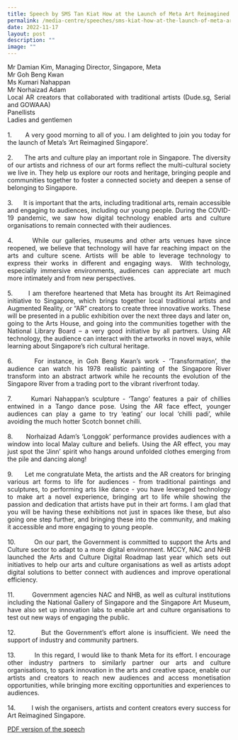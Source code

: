 ```yaml
---
title: Speech by SMS Tan Kiat How at the Launch of Meta Art Reimagined Singapore
permalink: /media-centre/speeches/sms-kiat-how-at-the-launch-of-meta-art-reimagined-singapore/
date: 2022-11-17
layout: post
description: ""
image: ""
---
```

<p style="text-align: justify;">Mr Damian Kim, Managing Director, Singapore, Meta<br>
Mr Goh Beng Kwan<br>
Ms Kumari Nahappan<br>
Mr Norhaizad Adam<br>
Local AR creators that collaborated with traditional artists (Dude.sg, Serial and GOWAAA)&nbsp;<br>
Panellists<br>
Ladies and gentlemen<br>
<br>
1.<span style="white-space: pre;">		</span><span> </span>A very good morning to all of you. I am delighted to join you today for the launch of Meta’s ‘Art Reimagined Singapore’.<br>
<br>
2.<span style="white-space: pre;"> 		</span>The arts and culture play an important role in Singapore. The diversity of our artists and richness of our art forms reflect the multi-cultural society we live in. They help us explore our roots and heritage, bringing people and communities together to foster a connected society and deepen a sense of belonging to Singapore.<br>
<br>
3.<span style="white-space: pre;"> 		</span>It is important that the arts, including traditional arts, remain accessible and engaging to audiences, including our young people. During the COVID-19 pandemic, we saw how digital technology enabled arts and culture organisations to remain connected with their audiences.<br>
<br>
4.<span style="white-space: pre;"> 		</span>While our galleries, museums and other arts venues have since reopened, we believe that technology will have far reaching impact on the arts and culture scene. Artists will be able to leverage technology to express their works in different and engaging ways.&nbsp; With technology, especially immersive environments, audiences can appreciate art much more intimately and from new perspectives.<br>
<br>
5.<span style="white-space: pre;"> 		</span>I am therefore heartened that Meta has brought its Art Reimagined initiative to Singapore, which brings together local traditional artists and Augmented Reality, or “AR” creators to create three innovative works. These will be presented in a public exhibition over the next three days and later on, going to the Arts House, and going into the communities together with the National Library Board – a very good initiative by all partners. Using AR technology, the audience can interact with the artworks in novel ways, while learning about Singapore’s rich cultural heritage.<br>
<br>
6.<span style="white-space: pre;"> 		</span>For instance, in Goh Beng Kwan’s work - ‘Transformation’, the audience can watch his 1978 realistic painting of the Singapore River transform into an abstract artwork while he recounts the evolution of the Singapore River from a trading port to the vibrant riverfront today.&nbsp;<br>
<br>
7.<span style="white-space: pre;"> 		</span>Kumari Nahappan’s sculpture - ‘Tango’ features a pair of chillies entwined in a Tango dance pose. Using the AR face effect, younger audiences can play a game to try ‘eating’ our local ‘chilli padi’, while avoiding the much hotter Scotch bonnet chilli.<br>
<br>
8.<span style="white-space: pre;"> 		</span>Norhaizad Adam’s ‘Longgok’ performance provides audiences with a window into local Malay culture and beliefs. Using the AR effect, you may just spot the ‘Jinn’ spirit who hangs around unfolded clothes emerging from the pile and dancing along!<br>
<br>
9.<span style="white-space: pre;">		</span>Let me congratulate Meta, the artists and the AR creators for bringing various art forms to life for audiences - from traditional paintings and sculptures, to performing arts like dance - you have leveraged technology to make art a novel experience, bringing art to life while showing the passion and dedication that artists have put in their art forms. I am glad that you will be having these exhibitions not just in spaces like these, but also going one step further, and bringing these into the community, and making it accessible and more engaging to young people.&nbsp;<br>
<br>
10.<span style="white-space: pre;"> 		</span>On our part, the Government is committed to support the Arts and Culture sector to adapt to a more digital environment. MCCY, NAC and NHB launched the Arts and Culture Digital Roadmap last year which sets out initiatives to help our arts and culture organisations as well as artists adopt digital solutions to better connect with audiences and improve operational efficiency.&nbsp;<br>
<br>
11.<span style="white-space: pre;"> 		</span>Government agencies NAC and NHB, as well as cultural institutions including the National Gallery of Singapore and the Singapore Art Museum, have also set up innovation labs to enable art and culture organisations to test out new ways of engaging the public.<br>
<br>
12.<span style="white-space: pre;"> 		</span>But the Government’s effort alone is insufficient. We need the support of industry and community partners.&nbsp;<br>
<br>
13.<span style="white-space: pre;"> 		</span>In this regard, I would like to thank Meta for its effort. I encourage other industry partners to similarly partner our arts and culture organisations, to spark innovation in the arts and creative space, enable our artists and creators to reach new audiences and access monetisation opportunities, while bringing more exciting opportunities and experiences to audiences.<br>
<br>
14.<span style="white-space: pre;"> 		</span>I wish the organisers, artists and content creators every success for Art Reimagined Singapore.<br></p>

[PDF version of the speech](/files/Speeches%202022/speech%20by%20sms%20tan%20kiat%20how%20at%20meta%20art%20reimagined%20on%2017%20nov%202022.pdf)